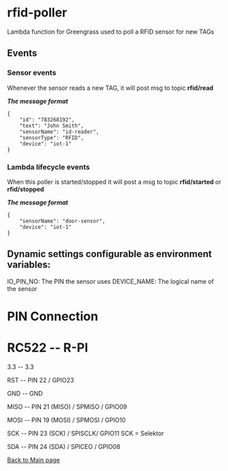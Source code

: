 # rfid-poller
Lambda function for Greengrass used to poll a RFID sensor for new TAGs

## Events

### Sensor events
Whenever the sensor reads a new TAG, it will post msg to topic **rfid/read**

***The message format***
```
{
    "id": "783268192",
    "text": "John Smith",
    "sensorName": "id-reader",
    "sensorType": "RFID",
    "device": "iot-1"
}
```

### Lambda lifecycle events
When this poller is started/stopped it will post a msg to topic **rfid/started** or **rfid/stopped**

***The message format***
```
{
    "sensorName": "door-sensor",
    "device": "iot-1"
}
```


## Dynamic settings configurable as environment variables:
IO_PIN_NO: The PIN the sensor uses
DEVICE_NAME: The logical name of the sensor

# PIN Connection

RC522   --  R-PI
=================
3.3     --  3.3

RST     --  PIN 22 / GPIO23

GND     --  GND

MISO    --  PIN 21 (MISO) / SPMISO / GPIO09

MOSI    --  PIN 19 (MOSI) / SPMOSI / GPIO10

SCK     --  PIN 23 (SCK) / SPISCLK/ GPIO11                        SCK = Selektor

SDA     --  PIN 24 (SDA) / SPICEO / GPIO08

[Back to Main page](../README.md)